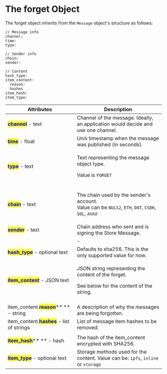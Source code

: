 # The forget Object

The forget object inherits from the `Message` object's structure as follows:

```
// Message info
channel:
time:
type:

// Sender info
chain:
sender:

// Content
hash_type:
item_content:
  reason:
  hashes
item_hash:
item_type:
```



| Attributes                                                                                                           | Description                                                                                                                                                                    |
| -------------------------------------------------------------------------------------------------------------------- | ------------------------------------------------------------------------------------------------------------------------------------------------------------------------------ |
| <mark style="color:blue;">**channel**</mark> - text                                                                  | Channel of the message. Ideally, an application would decide and use one channel.                                                                                              |
| <mark style="color:blue;">**time**</mark> - float                                                                    | Unix timestamp when the message was published (in seconds).                                                                                                                    |
| <mark style="color:blue;">**type**</mark> - text                                                                     | <p>Text representing the message object type.</p><p>Value is <code>FORGET</code></p>                                                                                           |
|                                                                                                                      |                                                                                                                                                                                |
| <mark style="color:blue;">**chain**</mark> <mark style="color:blue;"></mark><mark style="color:blue;"></mark> - text | <p>The chain used by the sender's account. <br>Value can be <code>NULS2</code>, <code>ETH</code>, <code>DOT</code>, <code>CSDK</code>, <code>SOL</code>, <code>AVAX</code></p> |
| <mark style="color:blue;">**sender**</mark> - <mark style="color:blue;"></mark> text                                 | Chain address who sent and is signing the Store Message.                                                                                                                       |
|                                                                                                                      | -                                                                                                                                                                              |
| <mark style="color:blue;">**hash\_type**</mark> - optional text                                                      | Defaults to sha256. This is the only supported value for now.                                                                                                                  |
| <mark style="color:blue;">**item\_content**</mark> - JSON text                                                       | <p>JSON string representing the content of the forget. </p><p>See below for the content of the string.</p>                                                                     |
|                                                                                                                      |                                                                                                                                                                                |
| item\_content.<mark style="color:blue;">**reason**</mark>** ** - string                                              | A description of why the messages are being forgotten.                                                                                                                         |
| item\_content.<mark style="color:blue;">**hashes**</mark> - list of strings                                          | List of message item hashes to be removed.                                                                                                                                     |
|                                                                                                                      |                                                                                                                                                                                |
| <mark style="color:blue;">**item\_hash**</mark>** ** - hash                                                          | The hash of the item\_content encrypted with SHA256.                                                                                                                           |
| <mark style="color:blue;">**item\_type**</mark> - optional text                                                      | Storage methods used for the content. Value can be: `ipfs`, `inline` or `storage`                                                                                              |





